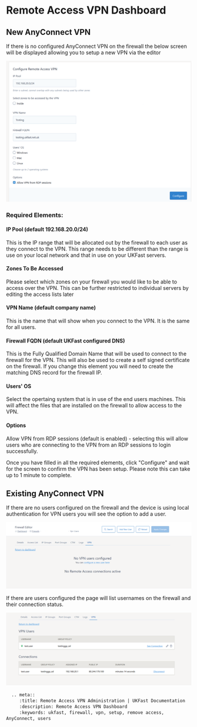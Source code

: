 # Remote Access VPN Dashboard

## New AnyConnect VPN

If there is no configured AnyConnect VPN on the firewall the below screen will be displayed allowing you to setup a new VPN via the editor

![New RA VPN](files/editor2_configure_new_ra.PNG)

### Required Elements:

#### IP Pool (default 192.168.20.0/24)

This is the IP range that will be allocated out by the firewall to each user as they connect to the VPN.  This range needs to be different than the range is use on your local 
network and that in use on your UKFast servers.

#### Zones To Be Accessed

Please select which zones on your firewall you would like to be able to access over the VPN.  This can be further restricted to individual servers by editing the access lists later

#### VPN Name (default company name)

This is the name that will show when you connect to the VPN.  It is the same for all users.

#### Firewall FQDN (default UKFast configured DNS)

This is the Fully Qualified Domain Name that will be used to connect to the firewall for the VPN.  This will also be used to create a self signed certificate on the firewall.  If you change this element you will need to create
the matching DNS record for the firewall IP.

#### Users' OS

Select the opertaing system that is in use of the end users machines.  This will affect the files that are installed on the firewall to allow access to the VPN.

#### Options

Allow VPN from RDP sessions (default is enabled) - selecting this will allow users who are connecting to the VPN from an RDP sessions to login successfully.

Once you have filled in all the required elements, click "Configure" and wait for the screen to confirm the VPN has been setup.  Please note this can take up to 1 minute to complete.

## Existing AnyConnect VPN

If there are no users configured on the firewall and the device is using local authentication for VPN users you will see the option to add a user.

![Existing RA VPN](files/add_users_ra.PNG)

If there are users configured the page will list usernames on the firewall and their connection status.

![User List](files/editor2_users_list_ra.PNG)

```eval_rst
  .. meta::
     :title: Remote Access VPN Administration | UKFast Documentation
     :description: Remote Access VPN Dashboard
     :keywords: ukfast, firewall, vpn, setup, remove access, AnyConnect, users
```
